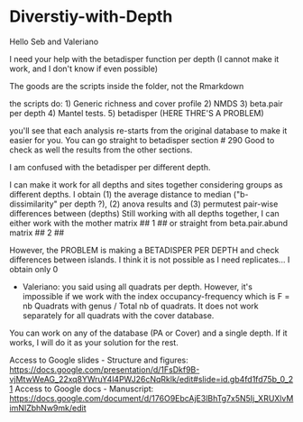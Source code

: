 # Diverstiy-with-Depth

Hello Seb and Valeriano

I need your help with the betadisper function per depth (I cannot make it work, and I don't know if even possible)

The goods are the scripts inside the folder, not the Rmarkdown

the scripts do:   1) Generic richness and cover profile
                  2) NMDS
                  3) beta.pair per depth
                  4) Mantel tests.
                  5) betadisper (HERE THRE'S A PROBLEM)
                  
                  
you'll see that each analysis re-starts from the original database to make it easier for you. You can go straight to betadisper section # 290
Good to check as well the results from the other sections.

I am confused with the betadisper per different depth. 

I can make it work for all depths and sites together considering groups as different depths. I obtain (1) the average distance to median ("b-dissimilarity" per depth ?), (2) anova results and (3) permutest pair-wise differences between (depths)
Still working with all depths together, I can either work with the mother matrix ## 1 ##  or straight from beta.pair.abund matrix ## 2 ## 

However, the PROBLEM is making a BETADISPER PER DEPTH and check differences between islands. I think it is not possible as I need replicates... I obtain only 0 

- Valeriano: you said using all quadrats per depth. However, it's impossible if we work with the index occupancy-frequency which is F = nb Quadrats with genus / Total nb of quadrats. It does not work separately for all quadrats with the cover database.

You can work on any of the database (PA or Cover) and a single depth. If it works, I will do it as your solution for the rest. 

Access to Google slides - Structure and figures: https://docs.google.com/presentation/d/1FsDkf9B-vjMtwWeAG_22xq8YWruY4l4PWJ26cNqRklk/edit#slide=id.gb4fd1fd75b_0_21
Access to Google docs - Manuscript: https://docs.google.com/document/d/176O9EbcAjE3lBhTg7x5N5Ij_XRUXlvMimNIZbhNw9mk/edit
